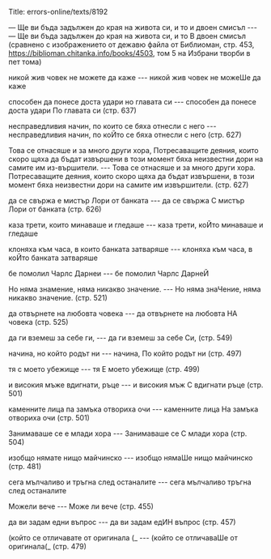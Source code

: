 Title: errors-online/texts/8192

— Ще ви бъда задължен до края на живота си, и то и двоен смисъл ---
— Ще ви бъда задължен до края на живота си, и то В двоен смисъл (сравнено с изображението от дежавю файла от Библиоман, стр. 453, https://biblioman.chitanka.info/books/4503, том 5 на Избрани творби в пет тома)

никой жив човек не можете да каже --- никой жив човек не можеШе да каже

способен да понесе доста удари но главата си --- способен да понесе доста удари По главата си (стр. 637)

несправедливия начин, по които се бяха отнесли с него --- несправедливия начин, по коЙто се бяха отнесли с него (стр. 627)

Това се отнасяше и за много други хора, Потресаващите деяния, които скоро щяха да бъдат извършени в този момент бяха неизвестни дори на самите им из-вършители. --- Това се отнасяше и за много други хора. Потресаващите деяния, които скоро щяха да бъдат извършени, в този момент бяха неизвестни дори на самите им извършители. (стр. 627)


да се свържа е мистър Лори от банката --- да се свържа С мистър Лори от банката (стр. 626)

каза трети, които минаваше и гледаше --- каза трети, коЙто минаваше и гледаше

клоняха към часа, в които банката затваряше --- клоняха към часа, в коЙто банката затваряше

бе помолил Чарлс Дарнеи --- бе помолил Чарлс ДарнеЙ

Но няма знамение, няма никакво значение. --- Но няма знаЧение, няма никакво значение. (стр. 521)

да отвърнете на любовта човека --- да отвърнете на любовта НА човека (стр. 525)

да ги вземеш за себе ги, --- да ги вземеш за себе Си, (стр. 549)

начина, но който родът ни --- начина, По който родът ни (стр. 497)

тя с моето убежище --- тя Е моето убежище (стр. 499)

и високия мъже вдигнати, ръце ---  и високия мъж С вдигнати ръце (стр. 501)

каменните лица па замъка отвориха очи --- каменните лица На замъка отвориха очи (стр. 501)

Занимаваше се е млади хора --- Занимаваше се С млади хора (стр. 504)

изобщо нямате нищо майчинско --- изобщо нямаШе нищо майчинско (стр. 481)

сега мълчаливо и тръгна след останалите --- сега мълчаливо тръгна след останалите

Можели вече --- Може ли вече (стр. 455)

да ви задам едни въпрос --- да ви задам едИН въпрос (стр. 457)

(който се отличавате от оригинала (_ --- (който се отличаваШе от оригинала(_ (стр. 479)
